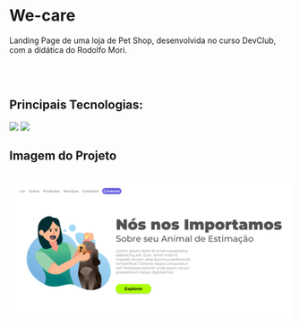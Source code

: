 # We-care
<p>Landing Page de uma loja de Pet Shop, desenvolvida no curso DevClub, com a didática do Rodolfo Mori.</p>
<br>
<br>
<h2>Principais Tecnologias:</h2>
<img src="https://img.shields.io/badge/CSS3-1572B6?style=for-the-badge&logo=css3&logoColor=white" />
<img margi="30 20" src="https://img.shields.io/badge/HTML5-E34F26?style=for-the-badge&logo=html5&logoColor=white" />
<br>
<h2>Imagem do Projeto</h2>
<br>
<img margin="40 30" src="https://raw.githubusercontent.com/kreby4555/We-care/5cffb82ea006960ad28170750ba6cfd3966c6f16/img/nos%20nos%20importamos.png" />
